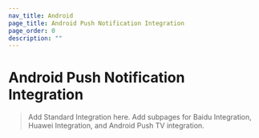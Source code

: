 ```yaml
---
nav_title: Android
page_title: Android Push Notification Integration
page_order: 0
description: ""
---
```


# Android Push Notification Integration

> Add Standard Integration here. Add subpages for Baidu Integration, Huawei Integration, and Android Push TV integration.